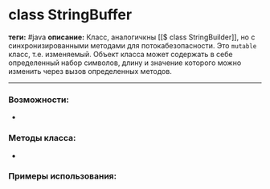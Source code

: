 # class StringBuffer
**теги:** #java
**описание:** Класс, аналогичкны [[$ class StringBuilder]], но с синхронизированными методами для потокабезопасности. Это `mutable` класс, т.е. изменяемый. Объект класса может содержать в себе определенный набор символов, длину и значение которого можно изменить через вызов определенных методов.

---
### Возможности:
- 
### Методы класса:
- 

### Примеры использования:
